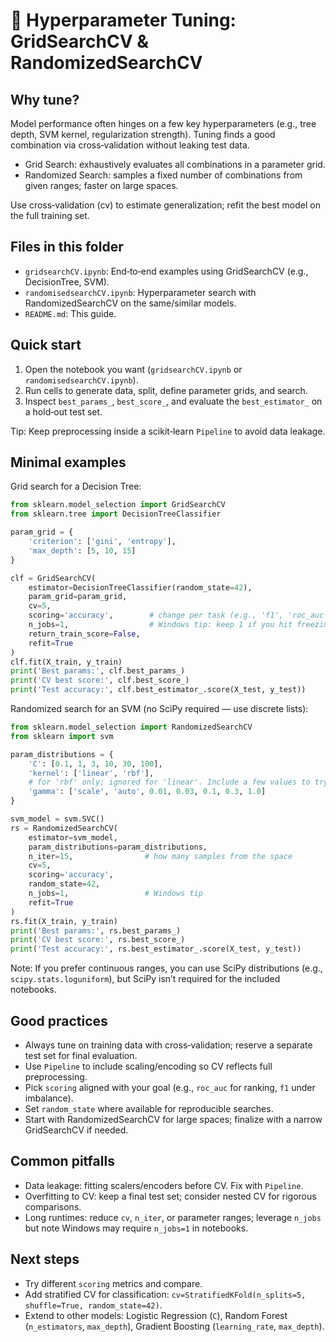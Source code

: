 # 🔧 Hyperparameter Tuning: GridSearchCV & RandomizedSearchCV

## Why tune?
Model performance often hinges on a few key hyperparameters (e.g., tree depth, SVM kernel, regularization strength). Tuning finds a good combination via cross‑validation without leaking test data.

- Grid Search: exhaustively evaluates all combinations in a parameter grid.
- Randomized Search: samples a fixed number of combinations from given ranges; faster on large spaces.

Use cross‑validation (cv) to estimate generalization; refit the best model on the full training set.

## Files in this folder
- `gridsearchCV.ipynb`: End‑to‑end examples using GridSearchCV (e.g., DecisionTree, SVM).
- `randomisedsearchCV.ipynb`: Hyperparameter search with RandomizedSearchCV on the same/similar models.
- `README.md`: This guide.

## Quick start
1) Open the notebook you want (`gridsearchCV.ipynb` or `randomisedsearchCV.ipynb`).
2) Run cells to generate data, split, define parameter grids, and search.
3) Inspect `best_params_`, `best_score_`, and evaluate the `best_estimator_` on a hold‑out test set.

Tip: Keep preprocessing inside a scikit‑learn `Pipeline` to avoid data leakage.

## Minimal examples

Grid search for a Decision Tree:

```python
from sklearn.model_selection import GridSearchCV
from sklearn.tree import DecisionTreeClassifier

param_grid = {
    'criterion': ['gini', 'entropy'],
    'max_depth': [5, 10, 15]
}

clf = GridSearchCV(
    estimator=DecisionTreeClassifier(random_state=42),
    param_grid=param_grid,
    cv=5,
    scoring='accuracy',        # change per task (e.g., 'f1', 'roc_auc')
    n_jobs=1,                  # Windows tip: keep 1 if you hit freezing issues
    return_train_score=False,
    refit=True
)
clf.fit(X_train, y_train)
print('Best params:', clf.best_params_)
print('CV best score:', clf.best_score_)
print('Test accuracy:', clf.best_estimator_.score(X_test, y_test))
```

Randomized search for an SVM (no SciPy required — use discrete lists):

```python
from sklearn.model_selection import RandomizedSearchCV
from sklearn import svm

param_distributions = {
    'C': [0.1, 1, 3, 10, 30, 100],
    'kernel': ['linear', 'rbf'],
    # for 'rbf' only; ignored for 'linear'. Include a few values to try.
    'gamma': ['scale', 'auto', 0.01, 0.03, 0.1, 0.3, 1.0]
}

svm_model = svm.SVC()
rs = RandomizedSearchCV(
    estimator=svm_model,
    param_distributions=param_distributions,
    n_iter=15,                # how many samples from the space
    cv=5,
    scoring='accuracy',
    random_state=42,
    n_jobs=1,                 # Windows tip
    refit=True
)
rs.fit(X_train, y_train)
print('Best params:', rs.best_params_)
print('CV best score:', rs.best_score_)
print('Test accuracy:', rs.best_estimator_.score(X_test, y_test))
```

Note: If you prefer continuous ranges, you can use SciPy distributions (e.g., `scipy.stats.loguniform`), but SciPy isn’t required for the included notebooks.

## Good practices
- Always tune on training data with cross‑validation; reserve a separate test set for final evaluation.
- Use `Pipeline` to include scaling/encoding so CV reflects full preprocessing.
- Pick `scoring` aligned with your goal (e.g., `roc_auc` for ranking, `f1` under imbalance).
- Set `random_state` where available for reproducible searches.
- Start with RandomizedSearchCV for large spaces; finalize with a narrow GridSearchCV if needed.

## Common pitfalls
- Data leakage: fitting scalers/encoders before CV. Fix with `Pipeline`.
- Overfitting to CV: keep a final test set; consider nested CV for rigorous comparisons.
- Long runtimes: reduce `cv`, `n_iter`, or parameter ranges; leverage `n_jobs` but note Windows may require `n_jobs=1` in notebooks.

## Next steps
- Try different `scoring` metrics and compare.
- Add stratified CV for classification: `cv=StratifiedKFold(n_splits=5, shuffle=True, random_state=42)`.
- Extend to other models: Logistic Regression (`C`), Random Forest (`n_estimators`, `max_depth`), Gradient Boosting (`learning_rate`, `max_depth`).


